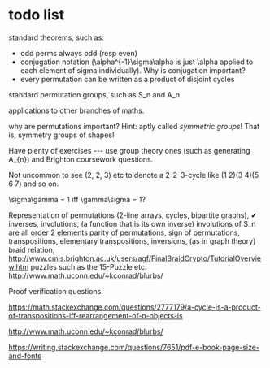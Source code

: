 # todo list

standard theorems, such as:

- odd perms always odd (resp even)
- conjugation notation (\alpha^{-1}\sigma\alpha is just \alpha applied to each element of sigma individually). Why is conjugation important?
- every permutation can be written as a product of disjoint cycles

standard permutation groups, such as S_n and A_n.

applications to other branches of maths.

why are permutations important? Hint: aptly called _symmetric groups_! That is, symmetry groups of shapes!

Have plenty of exercises --- use group theory ones (such as generating A\_{n}) and Brighton coursework questions.

Not uncommon to see (2, 2, 3) etc to denote a 2-2-3-cycle like (1 2)(3 4)(5 6 7) and so on.

\sigma\gamma = 1 iff \gamma\sigma = 1?

Representation of permutations (2-line arrays, cycles, bipartite graphs), ✔
inverses,
involutions, (a function that is its own inverse) involutions of S_n are all order 2 elements
parity of permutations,
sign of permutations,
transpositions,
elementary transpositions,
inversions, (as in graph theory)
braid relation, http://www.cmis.brighton.ac.uk/users/agf/FinalBraidCrypto/TutorialOverview.htm
puzzles such as the 15-Puzzle etc.
http://www.math.uconn.edu/~kconrad/blurbs/

Proof verification questions.

https://math.stackexchange.com/questions/2777179/a-cycle-is-a-product-of-transpositions-iff-rearrangement-of-n-objects-is

http://www.math.uconn.edu/~kconrad/blurbs/

https://writing.stackexchange.com/questions/7651/pdf-e-book-page-size-and-fonts

